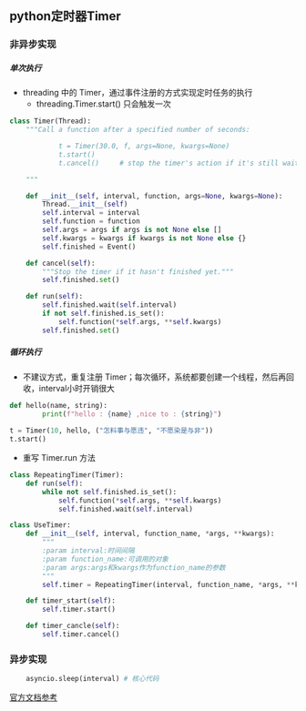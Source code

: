 ## python定时器Timer



### 非异步实现

##### 单次执行
* threading 中的 Timer，通过事件注册的方式实现定时任务的执行
    * threading.Timer.start() 只会触发一次


```python
class Timer(Thread):
    """Call a function after a specified number of seconds:

            t = Timer(30.0, f, args=None, kwargs=None)
            t.start()
            t.cancel()     # stop the timer's action if it's still waiting

    """

    def __init__(self, interval, function, args=None, kwargs=None):
        Thread.__init__(self)
        self.interval = interval
        self.function = function
        self.args = args if args is not None else []
        self.kwargs = kwargs if kwargs is not None else {}
        self.finished = Event()

    def cancel(self):
        """Stop the timer if it hasn't finished yet."""
        self.finished.set()

    def run(self):
        self.finished.wait(self.interval)
        if not self.finished.is_set():
            self.function(*self.args, **self.kwargs)
        self.finished.set()
```



##### 循环执行
* 不建议方式，重复注册 Timer；每次循环，系统都要创建一个线程，然后再回收，interval小时开销很大

```python
def hello(name, string):
        print(f"hello : {name} ,nice to : {string}")
        
t = Timer(10, hello, ("怎料事与愿违", "不愿染是与非"))
t.start()
```


* 重写 Timer.run 方法

```python
class RepeatingTimer(Timer):
    def run(self):
        while not self.finished.is_set():
            self.function(*self.args, **self.kwargs)
            self.finished.wait(self.interval)

class UseTimer:
    def __init__(self, interval, function_name, *args, **kwargs):
        """
        :param interval:时间间隔
        :param function_name:可调用的对象
        :param args:args和kwargs作为function_name的参数
        """
        self.timer = RepeatingTimer(interval, function_name, *args, **kwargs)

    def timer_start(self):
        self.timer.start()

    def timer_cancle(self):
        self.timer.cancel()
```



### 异步实现

```python
    asyncio.sleep(interval) # 核心代码
```

[官方文档参考](https://docs.python.org/zh-cn/3.7/library/asyncio.html)
